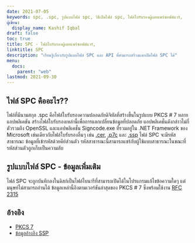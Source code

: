 ```yaml
---
date: 2021-07-05
keywords: spc, .spc, รูปแบบไฟล์ spc, วิธีเปิดไฟล์ spc, ไฟล์ใบรับรองผู้เผยแพร่ซอฟต์แวร์,
ผู้เขียน:
  display_name: Kashif Iqbal
draft: false
toc: true
title: SPC - ไฟล์ใบรับรองผู้เผยแพร่ซอฟต์แวร์,
linktitle: SPC
description: "เรียนรู้เกี่ยวกับรูปแบบไฟล์ SPC และ API ที่สามารถสร้างและเปิดไฟล์ SPC ได้"
menu:
  docs:
    parent: "web"
lastmod: 2021-09-30
---
```


## ไฟล์ SPC คืออะไร??

ไฟล์ที่มีนามสกุล .spc คือไฟล์ใบรับรองความปลอดภัยดิจิทัลที่สร้างขึ้นในรูปแบบ PKCS # 7 หลายแอปพลิเคชัน สร้างไฟล์ใบรับรองเหล่านี้เพื่อการแลกเปลี่ยนข้อมูลที่ปลอดภัย แอปพลิเคชั่นดังกล่าวไม่กี่ตัวรวมถึง OpenSSL และแอปพลิเคชั่น Signcode.exe ที่รวมอยู่ใน .NET Framework ของ Microsoft เช่นเดียวกับไฟล์ใบรับรองอื่นๆ เช่น [.cer](/th/web/cer/), [.p7c](/th/web/p7c/) และ [.ssp](/th/web/ssp/) ไฟล์ SPC จะมีรหัสสาธารณะ ข้อมูลที่เข้ารหัสด้วยคีย์ส่วนตัว รหัสสาธารณะนี้สามารถแชร์กับผู้ใช้แบบสาธารณะในขณะที่รหัสส่วนตัวถูกเก็บเป็นความลับ

## รูปแบบไฟล์ SPC - ข้อมูลเพิ่มเติม

ไฟล์ SPC จะถูกบันทึกลงในดิสก์เป็นไฟล์ไบนารีที่สามารถเปิดได้ในโปรแกรมแก้ไขข้อความใดๆ แต่มนุษย์ไม่สามารถอ่านได้ ข้อมูลเหล่านี้อิงตามเวอร์ชันล่าสุดของ PKCS # 7 ซึ่งพร้อมใช้งาน [RFC 2315](https://datatracker.ietf.org/doc/html/rfc2315)

## อ้างอิง

* [PKCS 7](https://th.wikipedia.org/wiki/PKCS_7)
* [ข้อมูลอ้างอิง SSP](https://scalate.github.io/scalate/documentation/ssp-reference.html)

